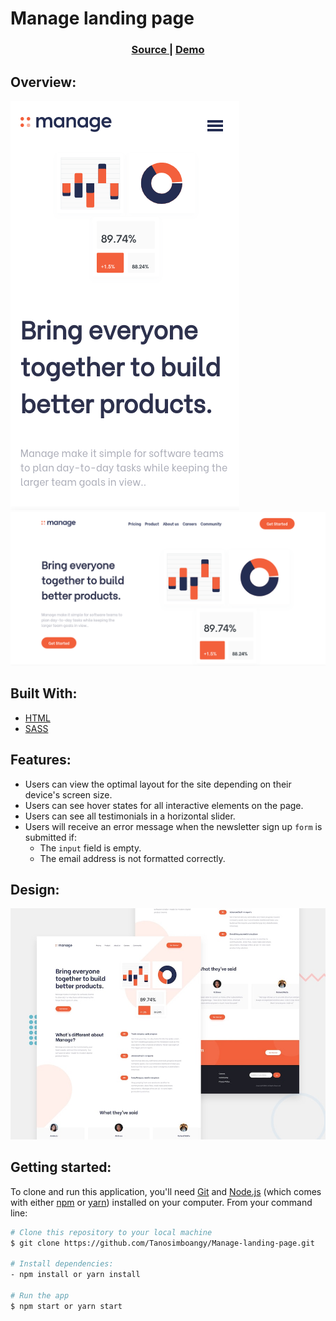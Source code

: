 # **Manage landing page**

<div align="center">
  <h3>
    <a href="https://github.com/Tanosimboangy/Manage-landing-page">
      Source
    </a>
    <span> | </span>
    <a href="https://jacquit-manage-landing-page.netlify.app/">
      Demo
    </a>
  </h3>
</div>

## **Overview:**

![image](./webroot/images/manage_sm.png)
![image](./webroot/images/manage_lg.png)

## **Built With:**

- [HTML](https://developer.mozilla.org/en-US/docs/Web/HTML)
- [SASS](https://sass-lang.com/documentation)


## **Features:**
- Users can view the optimal layout for the site depending on their device's screen size.
- Users can see hover states for all interactive elements on the page.
- Users can see all testimonials in a horizontal slider.
- Users will receive an error message when the newsletter sign up `form` is submitted if:
  - The `input` field is empty.
  - The email address is not formatted correctly.

## **Design:**

![Design preview for the Manage landing page coding challenge](./webroot/design/desktop-preview.jpg)

## **Getting started:**

To clone and run this application, you'll need [Git](https://git-scm.com) and [Node.js](https://nodejs.org/en/download/) (which comes with either [npm](http://npmjs.com) or [yarn](https://yarnpkg.com/)) installed on your computer. From your command line:

```bash
# Clone this repository to your local machine
$ git clone https://github.com/Tanosimboangy/Manage-landing-page.git

# Install dependencies:
- npm install or yarn install

# Run the app
$ npm start or yarn start
```